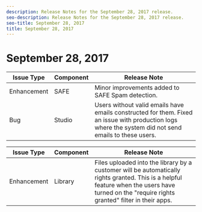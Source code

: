 ```yaml
---
description: Release Notes for the September 28, 2017 release.
seo-description: Release Notes for the September 28, 2017 release.
seo-title: September 28, 2017
title: September 28, 2017
---
```


# September 28, 2017

<table id="table_tv2_lbp_jbb"> 
 <title>Production Release</title> 
 <tgroup cols="3"> 
  <colspec colnum="1" colname="col1" /> 
  <colspec colnum="2" colname="col2" /> 
  <colspec colnum="3" colname="col3" /> 
  <thead> 
   <tr> 
    <th class="entry"> <b>Issue Type</b> </th> 
    <th class="entry"> <b>Component</b> </th> 
    <th class="entry"> <b>Release Note</b> </th> 
   </tr> 
  </thead> 
  <tbody> 
   <tr> 
    <td>Enhancement</td> 
    <td>SAFE</td> 
    <td>Minor improvements added to SAFE Spam detection.</td> 
   </tr> 
   <tr> 
    <td>Bug</td> 
    <td>Studio</td> 
    <td>Users without valid emails have emails constructed for them. Fixed an issue with production logs where the system did not send emails to these users.</td> 
   </tr> 
  </tbody> 
 </tgroup> 
</table>

<table id="table_ytv_dbp_jbb"> 
 <title>UAT Release</title> 
 <tgroup cols="3"> 
  <colspec colnum="1" colname="col1" /> 
  <colspec colnum="2" colname="col2" /> 
  <colspec colnum="3" colname="col3" /> 
  <thead> 
   <tr> 
    <th class="entry"> <b>Issue Type</b> </th> 
    <th class="entry"> <b>Component</b> </th> 
    <th class="entry"> <b>Release Note</b> </th> 
   </tr> 
  </thead> 
  <tbody> 
   <tr> 
    <td>Enhancement</td> 
    <td>Library</td> 
    <td>Files uploaded into the library by a customer will be automatically rights granted. This is a helpful feature when the users have turned on the "require rights granted" filter in their apps.</td> 
   </tr> 
  </tbody> 
 </tgroup> 
</table>

